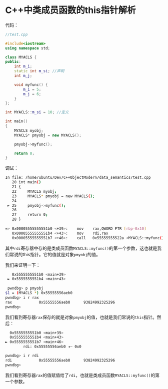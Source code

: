 # C++中类成员函数的this指针解析

代码：

```c++
//test.cpp

#include<iostream>
using namespace std;

class MYACLS {
public:
    int m_i;
    static int m_si; //声明
    int m_j;

    void myfunc() {
        m_i = 5;
        m_j = 6;
    }
};

int MYACLS::m_si = 10; //定义

int main()
{
    MYACLS myobj;
    MYACLS* pmyobj = new MYACLS();

    pmyobj->myfunc();

    return 0;
}
```

调试：

```bash
In file: /home/ubuntu/Dev/C++ObjectModern/data_semantics/test.cpp
   20 int main()
   21 {
   22     MYACLS myobj;
   23     MYACLS* pmyobj = new MYACLS();
   24
 ► 25     pmyobj->myfunc();
   26
   27     return 0;
   28 }
   
=> 0x00005555555551b0 <+39>:	mov    rax,QWORD PTR [rbp-0x10]
   0x00005555555551b4 <+43>:	mov    rdi,rax
   0x00005555555551b7 <+46>:	call   0x55555555522a <MYACLS::myfunc()>
```

其中`rdi`寄存器中存的是类成员函数`MYACLS::myfunc()`的第一个参数，这也就是我们常说的this指针。它的值就是对象`pmyobj`的值。

我们来证明一下：

```bash
   0x5555555551b0 <main+39>                                                mov    rax, qword ptr [rbp - 0x10]
 ► 0x5555555551b4 <main+43>                                                mov    rdi, rax
 
 pwndbg> p pmyobj
$1 = (MYACLS *) 0x55555556aeb0
pwndbg> i r rax
rax            0x55555556aeb0      93824992325296
pwndbg>
```

我们看到寄存器`rax`保存的就是对象`pmyobj`的值，也就是我们常说的`this`指针。然后：

```bash
  0x5555555551b0 <main+39>                                                  mov    rax, qword ptr [rbp - 0x10]
  0x5555555551b4 <main+43>                                                  mov    rdi, rax
► 0x5555555551b7 <main+46>                                                  call   MYACLS::myfunc()                <MYACLS::myfunc()>
        rdi: 0x55555556aeb0 ◂— 0x0

pwndbg> i r rdi
rdi            0x55555556aeb0      93824992325296
pwndbg>
```

我们看到寄存器`rax`的值赋值给了`rdi`，也就是类成员函数`MYACLS::myfunc()`的第一个参数。

